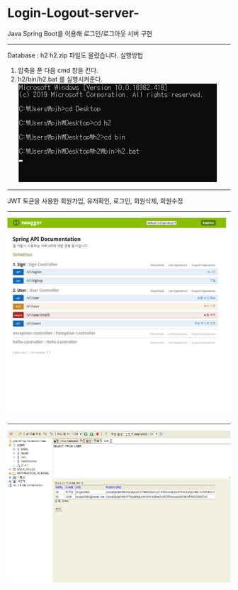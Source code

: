 # Login-Logout-server-
Java Spring Boot를 이용해 로그인/로그아웃 서버 구현

---
Database : h2
h2.zip 파일도 올렸습니다. 
실행방법
1. 압축을 푼 다음 cmd 창을 킨다.
2. h2/bin/h2.bat 를 실행시켜준다.
![cmd](./picture/cmd.png)
---
JWT 토큰을 사용한 회원가입, 유저확인, 로그인, 회원삭제, 회원수정 



---
![Swagger](./picture/swagger.png)


---
![h2](./picture/h2.png)
